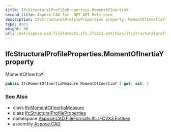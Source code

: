 ```yaml
---
title: IfcStructuralProfileProperties.MomentOfInertiaY
second_title: Aspose.CAD for .NET API Reference
description: IfcStructuralProfileProperties property. MomentOfInertiaY
type: docs
weight: 80
url: /net/aspose.cad.fileformats.ifc.ifc2x3.entities/ifcstructuralprofileproperties/momentofinertiay/
---
```

## IfcStructuralProfileProperties.MomentOfInertiaY property

MomentOfInertiaY

```csharp
public IfcMomentOfInertiaMeasure MomentOfInertiaY { get; set; }
```

### See Also

* class [IfcMomentOfInertiaMeasure](../../../aspose.cad.fileformats.ifc.ifc2x3.types/ifcmomentofinertiameasure/)
* class [IfcStructuralProfileProperties](../)
* namespace [Aspose.CAD.FileFormats.Ifc.IFC2X3.Entities](../../ifcstructuralprofileproperties/)
* assembly [Aspose.CAD](../../../)


